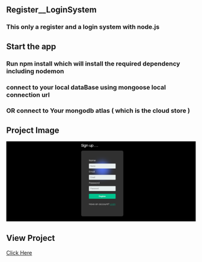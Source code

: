 ## Register__LoginSystem
### This only a register and a login system with node.js

## Start the app 
### Run npm install which will install the required dependency including nodemon
### connect to your local dataBase using mongoose local connection url 
### OR connect to Your mongodb atlas ( which is the cloud store )

## Project Image 
![Project Image](./images/Screenshot%20(66).png "Title")

## View Project 
<a href="https://mvc-loginsystem.herokuapp.com/login" target="_blank">Click Here</a> 

